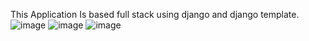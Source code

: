 This Application Is based full stack using django and django template.
![image](https://github.com/mhabib5073/MobileApp/assets/30970658/738ec154-8c18-484e-9abc-0b97a40023f9)
![image](https://github.com/mhabib5073/MobileApp/assets/30970658/77738096-0d8a-482b-be60-856cb3fa87e8)
![image](https://github.com/mhabib5073/MobileApp/assets/30970658/f8dde9af-2b83-434b-bb8f-197ad9cde721)

